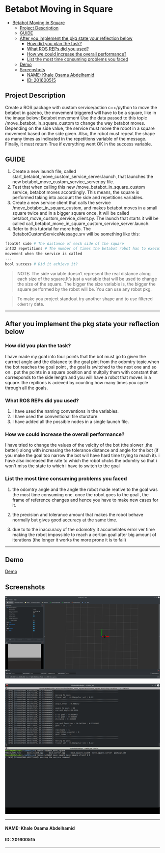 # Betabot Moving in Square

- [Betabot Moving in Square](#betabot-moving-in-square)
  - [Project Description](#project-description)
  - [GUIDE](#guide)
  - [After you implement the pkg state your reflection below](#after-you-implement-the-pkg-state-your-reflection-below)
    - [How did you plan the task?](#how-did-you-plan-the-task)
    - [What ROS REPs did you used?](#what-ros-reps-did-you-used)
    - [How we could increase the overall performance?](#how-we-could-increase-the-overall-performance)
    - [List the most time consuming problems you faced](#list-the-most-time-consuming-problems-you-faced)
  - [Demo](#demo)
  - [Screenshots](#screenshots)
      - [NAME: Khale Osama Abdelhamid](#name-khale-osama-abdelhamid)
      - [ID: 201600515](#id-201600515)

## Project Description 

Create a ROS package with custom service/action c++/python to move the betabot in gazebo, the movement
triggered will have to be a square, like in the image below:
Betabot movement Use the data passed to this topic /move_betabot_in_square_custom to change the way
betabot moves. Depending on the side value, the service must move the robot in a square
movement based on the side given. Also, the robot must repeat the shape as many times as
indicated in the repetitions variable of the message. Finally, it must return True if everything
went OK in the success variable.


## GUIDE

1. Create a new launch file, called start_betabot_move_custom_service_server.launch,
that launches the new betabot_move_custom_service_server.py file.
2. Test that when calling this new /move_betabot_in_square_custom service, betabot
moves accordingly. This means, the square is performed taking into account the side
and repetitions variables.
3. Create a new service client that calls the service /move_betabot_in_square_custom,
and makes betabot moves in a small square twice and in a bigger square once.
It will be called betabot_move_custom_service_client.py. The launch that starts it will
be called call_betabot_move_in_square_custom_service_server.launch.
4. Refer to this tutorial for more help.
The BetabotCustomServiceMessage.srv will be something like this:

```sh
float64 side # The distance of each side of the square
int32 repetitions # The number of times the betabot robot has to execute the square
movement when the service is called
---
bool success # Did it achieve it?
```

>NOTE: The side variable doesn’t represent the real distance along each size of the square.It’s just a variable that will be used to change the size of the square. The bigger the size variable is, the bigger the square performed by the robot will be. You can use any robot pkg.

>To make you project standout try another shape and to use filtered `odemtry` data.

---

## After you implement the pkg state your reflection below

### How did you plan the task?

I have made my goal into four points that the bot must go to given the currnet angle and the distance to the goal pint from the odomtry topic.when the bot reaches the goal point , the goal is switched to the next one and so on . put the points in a square position and multpily them with constant that corresponds to the side length and you will have a robot that moves in a square. the repitions is acieved by counting how many times you cycle through all the goals.

### What ROS REPs did you used?

1. I have used the naming conventions in the variables.
2. I have used the conventional file sturcture.
3. I have added all the possible nodes in a single launch file.


### How we could increase the overall performance?
I have tried to change the values of the velcity of the bot (the slower ,the better) along with increasing the tolerance distance and angle for the bot (if you make the goal too narrow the bot will have hard time trying to reach it). i have also increased the rate to which the robot chcks the odomtry so that i won't miss the state to which i have to switch to the goal

### List the most time consuming problems you faced

1. the odomtry angle and the angle the robot made reative to the goal was the most time consuming one. once the robot goes to the goal , the frame of reference changes and hence you have to make new cases for it.

2. the precision and tolerance amount that makes the robot behave normally but gives good accuracy at the same time.

3. due to to the inaccuracy of the odomotry it accumelates error ver time making the robot impossible to reach a certian goal after big amount of iterations (the longer it works the more prone it is to fail)
  
---

## Demo

[Demo](https://drive.google.com/file/d/16-jXkkOH6SR8BO8AhMV4I25K635WiM_s/view?usp=sharing)

## Screenshots

![image](rviz_simulation.png)

![image](terminal.png)

---

#### NAME: Khale Osama Abdelhamid
#### ID: 201600515

---
